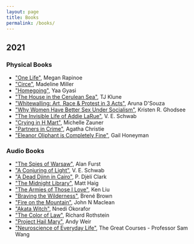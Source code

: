 ```yaml
---
layout: page
title: Books
permalink: /books/
---
```


## 2021


### Physical Books
- <a href="https://www.amazon.com/One-Life-Megan-Rapinoe/dp/1984881167" target="_blank">"One Life"</a>, Megan Rapinoe
- <a href="https://www.amazon.com/Circe-Madeline-Miller/dp/0316556327" target="_blank">"Circe"</a>, Madeline Miller
- <a href="https://www.amazon.com/Homegoing-Yaa-Gyasi/dp/1101971061" target="_blank">"Homegoing"</a>, Yaa Gyasi
- <a href="https://www.amazon.com/House-Cerulean-Sea-TJ-Klune/dp/1250217288" target="_blank">"The House in the Cerulean Sea"</a>, TJ Klune
- <a href="https://www.amazon.com/Whitewalling-Art-Race-Protest-Acts/dp/1943263140" target="_blank">"Whitewalling: Art, Race & Protest in 3 Acts"</a>, Aruna D'Souza
- <a href="https://www.amazon.com/Women-Have-Better-Under-Socialism/dp/1645036367" target="_blank">"Why Women Have Better Sex Under Socialism"</a>, Kristen R. Ghodsee
- <a href="https://www.amazon.com/Invisible-Life-Addie-LaRue/dp/0765387565" target="_blank">"The Invisible Life of Addie LaRue"</a>, V. E. Schwab
- <a href="https://www.amazon.com/Crying-Mart-Memoir-Michelle-Zauner/dp/0525657746" target="_blank">"Crying in H Mart"</a>, Michelle Zauner
- <a href="https://www.amazon.com/Partners-Crime-Tuppence-Agatha-Christie/dp/0062074369" target="_blank">"Partners in Crime"</a>, Agatha Christie
- <a href="https://www.amazon.com/Eleanor-Oliphant-Completely-Fine-Novel/dp/0735220697" target="_blank">"Eleanor Oliphant is Completely Fine"</a>, Gail Honeyman

### Audio Books
- <a href="https://www.amazon.com/Spies-Warsaw-Novel-Alan-Furst/dp/0812977378" target="_blank">"The Spies of Warsaw"</a>, Alan Furst
- <a href="https://www.amazon.com/Conjuring-Light-Novel-Shades-Magic/dp/0765387476" target="_blank">"A Conjuring of Light"</a>, V. E. Schwab
- <a href="https://www.amazon.com/Dead-Djinn-Cairo-Tor-Com-Original-ebook/dp/B01DJ0NALI" target="_blank">"A Dead Djinn in Cairo"</a>, P. Djèlí Clark
- <a href="https://www.amazon.com/Midnight-Library-Novel-Matt-Haig/dp/0525559477" target="_blank">"The Midnight Library"</a>, Matt Haig
- <a href="https://www.amazon.com/Armies-Those-I-Love/dp/B08S75Z8CR" target="_blank">"The Armies of Those I Love"</a>, Ken Liu
- <a href="https://www.amazon.com/Braving-Wilderness-Quest-Belonging-Courage/dp/0812995848" target="_blank">"Braving the Wilderness"</a>, Brené Brown
- <a href="https://www.amazon.com/Fire-Mountain-Story-South-Canyon/dp/0061829617" target="_blank">"Fire on the Mountain"</a>, John N Maclean
- <a href="https://www.amazon.com/Akata-Witch-Nnedi-Okorafor/dp/0142420913" target="_blank">"Akata Witch"</a>, Nnedi Okorafor
- <a href="https://www.amazon.com/Color-Law-Forgotten-Government-Segregated/dp/1631494538" target="_blank">"The Color of Law"</a>, Richard Rothstein
- <a href="https://www.amazon.com/Project-Hail-Mary-Novel-Random/dp/0593395565" target="_blank">"Project Hail Mary"</a>, Andy Weir
- <a href="https://www.amazon.com/Neuroscience-of-Everyday-Life-audiobook/dp/B07PLKYG53" target="_blank">"Neuroscience of Everyday Life"</a>, The Great Courses - Professor Sam Wang
